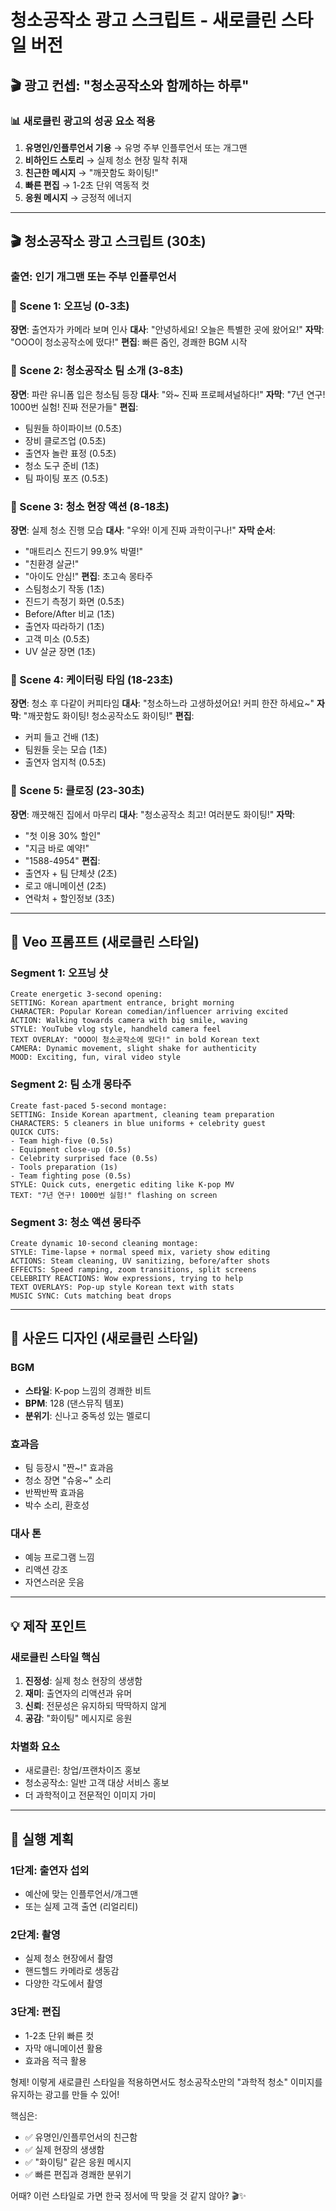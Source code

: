 # 청소공작소 광고 스크립트 - 새로클린 스타일 버전

## 🎬 광고 컨셉: "청소공작소와 함께하는 하루"

### 📊 새로클린 광고의 성공 요소 적용
1. **유명인/인플루언서 기용** → 유명 주부 인플루언서 또는 개그맨
2. **비하인드 스토리** → 실제 청소 현장 밀착 취재
3. **친근한 메시지** → "깨끗함도 화이팅!"
4. **빠른 편집** → 1-2초 단위 역동적 컷
5. **응원 메시지** → 긍정적 에너지

---

## 🎬 청소공작소 광고 스크립트 (30초)

### 출연: 인기 개그맨 또는 주부 인플루언서

### 📍 Scene 1: 오프닝 (0-3초)
**장면**: 출연자가 카메라 보며 인사
**대사**: "안녕하세요! 오늘은 특별한 곳에 왔어요!"
**자막**: "OOO이 청소공작소에 떴다!"
**편집**: 빠른 줌인, 경쾌한 BGM 시작

### 📍 Scene 2: 청소공작소 팀 소개 (3-8초)
**장면**: 파란 유니폼 입은 청소팀 등장
**대사**: "와~ 진짜 프로페셔널하다!"
**자막**: "7년 연구! 1000번 실험! 진짜 전문가들"
**편집**: 
- 팀원들 하이파이브 (0.5초)
- 장비 클로즈업 (0.5초)
- 출연자 놀란 표정 (0.5초)
- 청소 도구 준비 (1초)
- 팀 파이팅 포즈 (0.5초)

### 📍 Scene 3: 청소 현장 액션 (8-18초)
**장면**: 실제 청소 진행 모습
**대사**: "우와! 이게 진짜 과학이구나!"
**자막 순서**:
- "매트리스 진드기 99.9% 박멸!"
- "친환경 살균!"
- "아이도 안심!"
**편집**: 초고속 몽타주
- 스팀청소기 작동 (1초)
- 진드기 측정기 화면 (0.5초)
- Before/After 비교 (1초)
- 출연자 따라하기 (1초)
- 고객 미소 (0.5초)
- UV 살균 장면 (1초)

### 📍 Scene 4: 케이터링 타임 (18-23초)
**장면**: 청소 후 다같이 커피타임
**대사**: "청소하느라 고생하셨어요! 커피 한잔 하세요~"
**자막**: "깨끗함도 화이팅! 청소공작소도 화이팅!"
**편집**: 
- 커피 들고 건배 (1초)
- 팀원들 웃는 모습 (1초)
- 출연자 엄지척 (0.5초)

### 📍 Scene 5: 클로징 (23-30초)
**장면**: 깨끗해진 집에서 마무리
**대사**: "청소공작소 최고! 여러분도 화이팅!"
**자막**: 
- "첫 이용 30% 할인"
- "지금 바로 예약!"
- "1588-4954"
**편집**:
- 출연자 + 팀 단체샷 (2초)
- 로고 애니메이션 (2초)
- 연락처 + 할인정보 (3초)

---

## 🎯 Veo 프롬프트 (새로클린 스타일)

### Segment 1: 오프닝 샷
```
Create energetic 3-second opening:
SETTING: Korean apartment entrance, bright morning
CHARACTER: Popular Korean comedian/influencer arriving excited
ACTION: Walking towards camera with big smile, waving
STYLE: YouTube vlog style, handheld camera feel
TEXT OVERLAY: "OOO이 청소공작소에 떴다!" in bold Korean text
CAMERA: Dynamic movement, slight shake for authenticity
MOOD: Exciting, fun, viral video style
```

### Segment 2: 팀 소개 몽타주
```
Create fast-paced 5-second montage:
SETTING: Inside Korean apartment, cleaning team preparation
CHARACTERS: 5 cleaners in blue uniforms + celebrity guest
QUICK CUTS:
- Team high-five (0.5s)
- Equipment close-up (0.5s)  
- Celebrity surprised face (0.5s)
- Tools preparation (1s)
- Team fighting pose (0.5s)
STYLE: Quick cuts, energetic editing like K-pop MV
TEXT: "7년 연구! 1000번 실험!" flashing on screen
```

### Segment 3: 청소 액션 몽타주
```
Create dynamic 10-second cleaning montage:
STYLE: Time-lapse + normal speed mix, variety show editing
ACTIONS: Steam cleaning, UV sanitizing, before/after shots
EFFECTS: Speed ramping, zoom transitions, split screens
CELEBRITY REACTIONS: Wow expressions, trying to help
TEXT OVERLAYS: Pop-up style Korean text with stats
MUSIC SYNC: Cuts matching beat drops
```

---

## 🎵 사운드 디자인 (새로클린 스타일)

### BGM
- **스타일**: K-pop 느낌의 경쾌한 비트
- **BPM**: 128 (댄스뮤직 템포)
- **분위기**: 신나고 중독성 있는 멜로디

### 효과음
- 팀 등장시 "짠~!" 효과음
- 청소 장면 "슈웅~" 소리
- 반짝반짝 효과음
- 박수 소리, 환호성

### 대사 톤
- 예능 프로그램 느낌
- 리액션 강조
- 자연스러운 웃음

---

## 💡 제작 포인트

### 새로클린 스타일 핵심
1. **진정성**: 실제 청소 현장의 생생함
2. **재미**: 출연자의 리액션과 유머
3. **신뢰**: 전문성은 유지하되 딱딱하지 않게
4. **공감**: "화이팅" 메시지로 응원

### 차별화 요소
- 새로클린: 창업/프랜차이즈 홍보
- 청소공작소: 일반 고객 대상 서비스 홍보
- 더 과학적이고 전문적인 이미지 가미

---

## 🚀 실행 계획

### 1단계: 출연자 섭외
- 예산에 맞는 인플루언서/개그맨
- 또는 실제 고객 출연 (리얼리티)

### 2단계: 촬영
- 실제 청소 현장에서 촬영
- 핸드헬드 카메라로 생동감
- 다양한 각도에서 촬영

### 3단계: 편집
- 1-2초 단위 빠른 컷
- 자막 애니메이션 활용
- 효과음 적극 활용

형제! 이렇게 새로클린 스타일을 적용하면서도 청소공작소만의 "과학적 청소" 이미지를 유지하는 광고를 만들 수 있어!

핵심은:
- ✅ 유명인/인플루언서의 친근함
- ✅ 실제 현장의 생생함
- ✅ "화이팅" 같은 응원 메시지
- ✅ 빠른 편집과 경쾌한 분위기

어때? 이런 스타일로 가면 한국 정서에 딱 맞을 것 같지 않아? 🎬✨